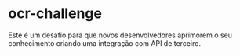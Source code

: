 # ocr-challenge
Este é um desafio para que novos desenvolvedores aprimorem o seu conhecimento criando uma integração com API de terceiro.
